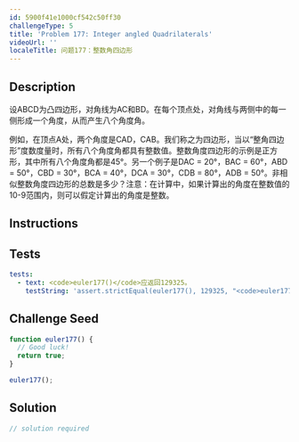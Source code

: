 ```yaml
---
id: 5900f41e1000cf542c50ff30
challengeType: 5
title: 'Problem 177: Integer angled Quadrilaterals'
videoUrl: ''
localeTitle: 问题177：整数角四边形
---
```


## Description
<section id="description">设ABCD为凸四边形，对角线为AC和BD。在每个顶点处，对角线与两侧中的每一侧形成一个角度，从而产生八个角度角。 <p>例如，在顶点A处，两个角度是CAD，CAB。我们称之为四边形，当以“整角四边形”度数度量时，所有八个角度角都具有整数值。整数角度四边形的示例是正方形，其中所有八个角度角都是45°。另一个例子是DAC = 20°，BAC = 60°，ABD = 50°，CBD = 30°，BCA = 40°，DCA = 30°，CDB = 80°，ADB = 50°。非相似整数角度四边形的总数是多少？注意：在计算中，如果计算出的角度在整数值的10-9范围内，则可以假定计算出的角度是整数。 </p></section>

## Instructions
<section id="instructions">
</section>

## Tests
<section id='tests'>

```yml
tests:
  - text: <code>euler177()</code>应返回129325。
    testString: 'assert.strictEqual(euler177(), 129325, "<code>euler177()</code> should return 129325.");'

```

</section>

## Challenge Seed
<section id='challengeSeed'>

<div id='js-seed'>

```js
function euler177() {
  // Good luck!
  return true;
}

euler177();

```

</div>



</section>

## Solution
<section id='solution'>

```js
// solution required
```
</section>
